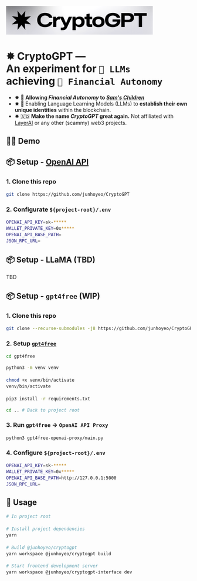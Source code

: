 <img src=".github/logo.png" width="400" />

<h1>
  ✸ CryptoGPT — <br />
  An experiment for <code>🤖 LLMs</code> <br />
  achieving <code>🏦 Financial Autonomy</code>
</h1>

- ✸ 🏦 **Allowing _Financial Autonomy_ to _[Sam's Children](https://en.wikipedia.org/wiki/ChatGPT)_**
- ✸ 🪪 Enabling Language Learning Models (LLMs) to **establish their own unique identities** within the blockchain.
- ✸ 🇦🇶 **Make the name _CryptoGPT_ great again.** Not affiliated with [LayerAI](https://layerai.org/) or any other (scammy) web3 projects.

## 🏴‍☠️ Demo

## 📦 Setup - [OpenAI API](https://openai.com/blog/openai-api)

### 1. Clone this repo

```bash
git clone https://github.com/junhoyeo/CryptoGPT
```

### 2. Configurate `${project-root}/.env`

```bash
OPENAI_API_KEY=sk-*****
WALLET_PRIVATE_KEY=0x*****
OPENAI_API_BASE_PATH=
JSON_RPC_URL=
```

## 📦 Setup - LLaMA (TBD)

TBD

## 📦 Setup - `gpt4free` (WIP)

### 1. Clone this repo

```bash
git clone --recurse-submodules -j8 https://github.com/junhoyeo/CryptoGPT
```

### 2. Setup [`gpt4free`](https://github.com/xtekky/gpt4free)

```bash
cd gpt4free
```

```bash
python3 -m venv venv

chmod +x venv/bin/activate
venv/bin/activate

pip3 install -r requirements.txt
```

```bash
cd .. # Back to project root
```

### 3. Run `gpt4free` -> `OpenAI API Proxy`

```
python3 gpt4free-openai-proxy/main.py
```

### 4. Configure `${project-root}/.env`

```bash
OPENAI_API_KEY=sk-*****
WALLET_PRIVATE_KEY=0x*****
OPENAI_API_BASE_PATH=http://127.0.0.1:5000
JSON_RPC_URL=
```

## 🚀 Usage

```bash
# In project root

# Install project dependencies
yarn

# Build @junhoyeo/cryptogpt
yarn workspace @junhoyeo/cryptogpt build

# Start frontend development server
yarn workspace @junhoyeo/cryptogpt-interface dev
```

